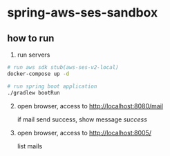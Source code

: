 # spring-aws-ses-sandbox

## how to run

1. run servers

```sh
# run aws sdk stub(aws-ses-v2-local)
docker-compose up -d

# run spring boot application
./gradlew bootRun
```

2. open browser, access to [http://localhost:8080/mail](http://localhost:8080/mail)

   if mail send success, show message *success*

3. open browser, access to [http://localhost:8005/](http://localhost:8005/)

   list mails
